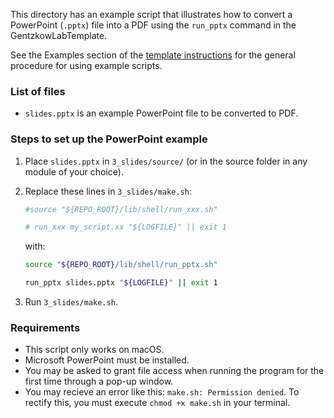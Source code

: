This directory has an example script that illustrates how to convert a PowerPoint (`.pptx`) file into a PDF using the `run_pptx` command in the GentzkowLabTemplate.

See the Examples section of the [template instructions](https://github.com/gentzkow/GentzkowLabTemplate/wiki#examples) for the general procedure for using example scripts.

### List of files

* `slides.pptx` is an example PowerPoint file to be converted to PDF.

### Steps to set up the PowerPoint example

1. Place `slides.pptx` in `3_slides/source/` (or in the source folder in any module of your choice).
2. Replace these lines in `3_slides/make.sh`:
  
    ```bash
    #source "${REPO_ROOT}/lib/shell/run_xxx.sh"
    ```
    ```bash
    # run_xxx my_script.xx "${LOGFILE}" || exit 1
    ```

    with:

    ```bash
    source "${REPO_ROOT}/lib/shell/run_pptx.sh"
    ```
    ```bash
    run_pptx slides.pptx "${LOGFILE}" || exit 1
    ```

3. Run `3_slides/make.sh`.

### Requirements

* This script only works on macOS.
* Microsoft PowerPoint must be installed.
* You may be asked to grant file access when running the program for the first time through a pop-up window.
* You may recieve an error like this: `make.sh: Permission denied`. To rectify this, you must execute `chmod +x make.sh` in your terminal. 
